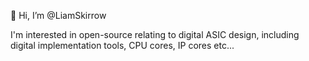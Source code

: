 👋 Hi, I’m @LiamSkirrow
<!-- - 👀 I’m interested in ...
- 🌱 I’m currently learning ...
- 💞️ I’m looking to collaborate on ...
- 📫 How to reach me ...
--->

I'm interested in open-source relating to digital ASIC design, including digital implementation tools, CPU cores, IP cores etc...
